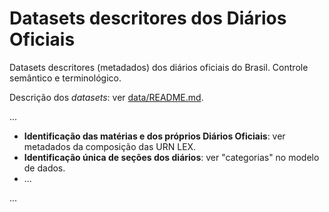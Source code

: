 # Datasets descritores dos Diários Oficiais

Datasets descritores (metadados) dos diários oficiais do Brasil. Controle semântico e terminológico.

Descrição dos *datasets*: ver [data/README.md](data/README.md).

...

* **Identificação das matérias e dos próprios Diários Oficiais**: ver metadados da composição das URN LEX.
* **Identificação única de seções dos diários**: ver "categorias" no modelo de dados.
* ...


...
